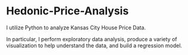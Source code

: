 # Hedonic-Price-Analysis
I utilize Python to analyze Kansas City House Price Data.

In particular, I perform exploratory data analysis, produce a variety of visualization to help understand the data, and build a regression model. 
